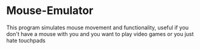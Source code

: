 # Mouse-Emulator
This program simulates mouse movement and functionality, useful if you don't have a mouse with you and you want to play video games or you just hate touchpads
